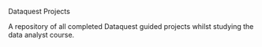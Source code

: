 Dataquest Projects

A repository of all completed Dataquest guided projects whilst studying the data analyst course.

